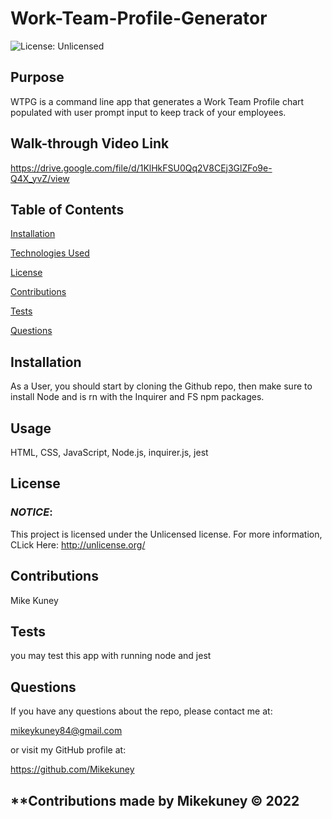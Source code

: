 # **Work-Team-Profile-Generator**

![License: Unlicensed](https://img.shields.io/badge/License-Unlicensed-blue.svg)

## **Purpose**
WTPG is a command line app that generates a Work Team Profile chart populated with user prompt input to keep track of your employees.

## **Walk-through Video Link**
https://drive.google.com/file/d/1KlHkFSU0Qq2V8CEj3GlZFo9e-Q4X_yvZ/view


## **Table of Contents**
<a href="#installation">Installation</a> 

<a href="#technologies">Technologies Used</a> 

<a href="userLicense">License</a> 

<a href="#contributions">Contributions</a> 

<a href="#tests">Tests</a> 

<a href="questions">Questions</a> 


## <h2 id="installation">**Installation**</h2>
As a User, you should start by cloning the Github repo, then make sure to install Node and is rn with the Inquirer and FS npm packages.

## <h2 id="technologies">**Usage**</h2>
HTML, CSS, JavaScript, Node.js, inquirer.js, jest


## <h2 id="userLicense">**License**</h2>
### <em>NOTICE</em>:
This project is licensed under the Unlicensed license.
For more information, CLick Here:
http://unlicense.org/


## <h2 id="contributions">**Contributions**</h2>
Mike Kuney

## <h2 id="tests">**Tests**</h2>
you may test this app with running node and jest

## <h2 id="questions">**Questions**</h2>
If you have any questions about the repo, please contact me at: 

mikeykuney84@gmail.com 

or visit my GitHub profile at: 

https://github.com/Mikekuney

## **Contributions made by Mikekuney ©️ 2022
